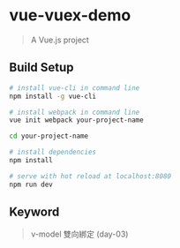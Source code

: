 # vue-vuex-demo

> A Vue.js project

## Build Setup

``` bash
# install vue-cli in command line
npm install -g vue-cli

# install webpack in command line
vue init webpack your-project-name

cd your-project-name

# install dependencies
npm install

# serve with hot reload at localhost:8080
npm run dev
```

## Keyword

> v-model 雙向綁定 (day-03)
